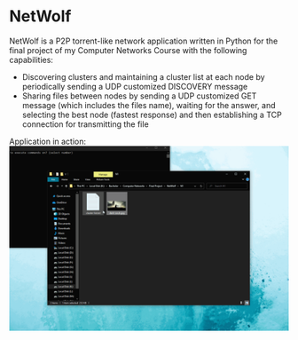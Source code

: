 # NetWolf
NetWolf is a P2P torrent-like network application written in Python for the final project of my Computer Networks Course with the following capabilities:
* Discovering clusters and maintaining a cluster list at each node by periodically sending a UDP customized DISCOVERY message
* Sharing files between nodes by sending a UDP customized GET message (which includes the files name), waiting for the answer, and selecting the best node (fastest response) and then establishing a TCP connection for transmitting the file

Application in action: 
<b/>
<a href="gif.gif" target="_blank">
![NetWolf © Arash Hajisafi](gif.gif)
</a>
